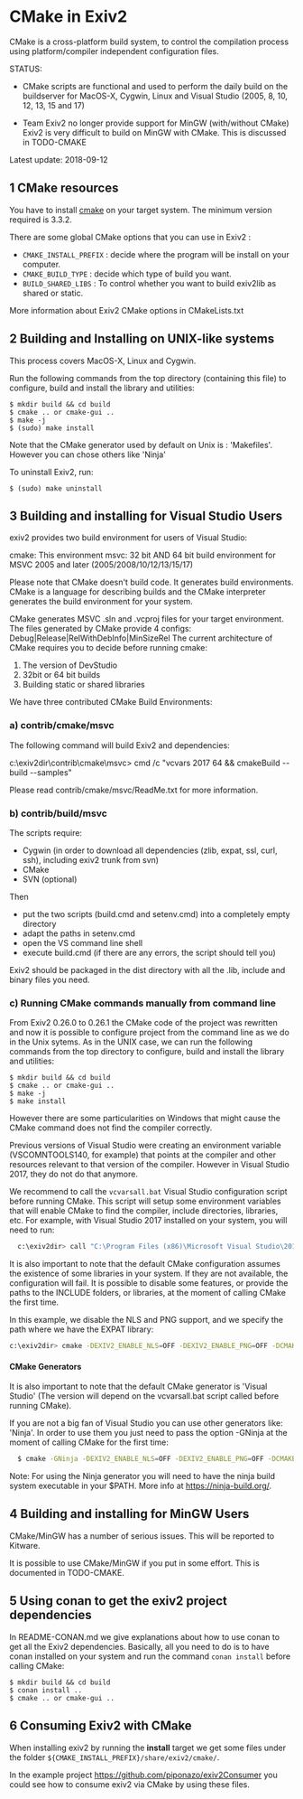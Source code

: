 # CMake in Exiv2

CMake is a cross-platform build system, to control the
compilation process using platform/compiler independent configuration files.

STATUS:

* CMake scripts are functional and used to perform the daily build on the buildserver
  for MacOS-X, Cygwin, Linux and Visual Studio (2005, 8, 10, 12, 13, 15 and 17)

* Team Exiv2 no longer provide support for MinGW (with/without CMake)
  Exiv2 is very difficult to build on MinGW with CMake.
  This is discussed in TODO-CMAKE

Latest update: 2018-09-12

## 1 CMake resources

You have to install [cmake](http://www.cmake.org/) on your target system. The minimum version required is 3.3.2.

There are some global CMake options that you can use in Exiv2 :

- `CMAKE_INSTALL_PREFIX` : decide where the program will be install on your computer.
- `CMAKE_BUILD_TYPE` : decide which type of build you want.
- `BUILD_SHARED_LIBS` : To control whether you want to build exiv2lib as shared or static.

More information about Exiv2 CMake options in CMakeLists.txt

## 2 Building and Installing on UNIX-like systems

This process covers MacOS-X, Linux and Cygwin.

Run the following commands from the top directory (containing this
file) to configure, build and install the library and utilities:

    $ mkdir build && cd build
    $ cmake .. or cmake-gui ..
    $ make -j
    $ (sudo) make install

Note that the CMake generator used by default on Unix is : 'Makefiles'. However you can chose others like 'Ninja'

To uninstall Exiv2, run:

    $ (sudo) make uninstall

## 3 Building and installing for Visual Studio Users

exiv2 provides two build environment for users of Visual Studio:

cmake:    This environment
msvc:     32 bit AND 64 bit build environment for MSVC 2005 and later (2005/2008/10/12/13/15/17)

Please note that CMake doesn't build code. It generates build environments.
CMake is a language for describing builds and the CMake interpreter generates
the build environment for your system.

CMake generates MSVC .sln and .vcproj files for your target environment.
The files generated by CMake provide 4 configs: Debug|Release|RelWithDebInfo|MinSizeRel
The current architecture of CMake requires you to decide before running cmake:
1)  The version of DevStudio
2)  32bit or 64 bit builds
3)  Building static or shared libraries

We have three contributed CMake Build Environments:

### a) contrib/cmake/msvc
  The following command will build Exiv2 and dependencies:

  c:\exiv2dir\contrib\cmake\msvc> cmd /c "vcvars 2017 64 && cmakeBuild --build --samples"

  Please read contrib/cmake/msvc/ReadMe.txt for more information.

### b) contrib/build/msvc

  The scripts require:
  - Cygwin (in order to download all dependencies (zlib, expat, ssl, curl, ssh), including exiv2 trunk from svn)
  - CMake
  - SVN (optional)

  Then
   - put the two scripts (build.cmd and setenv.cmd) into a completely empty directory
   - adapt the paths in setenv.cmd
   - open the VS command line shell
   - execute build.cmd (if there are any errors, the script should tell you)

  Exiv2 should be packaged in the dist directory with all the .lib, include and binary files you need.

### c) Running CMake commands manually from command line

  From Exiv2 0.26.0 to 0.26.1 the CMake code of the project was rewritten and now it is possible to configure
  project from the command line as we do in the Unix sytems. As in the UNIX case, we can run the following
  commands from the top directory to configure, build and install the library and utilities:

    $ mkdir build && cd build
    $ cmake .. or cmake-gui ..
    $ make -j
    $ make install

  However there are some particularities on Windows that might cause the CMake command does not find
  the compiler correctly.

  Previous versions of Visual Studio were creating an environment variable (VSCOMNTOOLS140, for example) that
  points at the compiler and other resources relevant to that version of the compiler. However in Visual Studio
  2017, they do not do that anymore.

  We recommend to call the `vcvarsall.bat` Visual Studio configuration script before running CMake.
  This script will setup some environment variables that will enable CMake to find the compiler,
  include directories, libraries, etc. For example, with Visual Studio 2017 installed on your system, you will need to run:

```bash
  c:\exiv2dir> call "C:\Program Files (x86)\Microsoft Visual Studio\2017\Community\VC\Auxiliary\Build\vcvars64.bat"
```

  It is also important to note that the default CMake configuration assumes the existence of some libraries
  in your system. If they are not available, the configuration will fail. It is possible to disable some
  features, or provide the paths to the INCLUDE folders, or libraries, at the moment of calling CMake the
  first time.

  In this example, we disable the NLS and PNG support, and we specify the path where we have the EXPAT library:
  ```bash
  c:\exiv2dir> cmake -DEXIV2_ENABLE_NLS=OFF -DEXIV2_ENABLE_PNG=OFF -DCMAKE_PREFIX_PATH="C:\pathToExpat\ ../
  ```

#### CMake Generators

  It is also important to note that the default CMake generator is 'Visual Studio' (The version will depend
  on the vcvarsall.bat script called before running CMake).

  If you are not a big fan of Visual Studio you can use other generators like: 'Ninja'. In order to use them
  you just need to pass the option -GNinja at the moment of calling CMake for the first time:

```bash
  $ cmake -GNinja -DEXIV2_ENABLE_NLS=OFF -DEXIV2_ENABLE_PNG=OFF -DCMAKE_PREFIX_PATH="C:\pathToExpat\ ../
```

  Note: For using the Ninja generator you will need to have the ninja build system executable in your
  $PATH. More info at https://ninja-build.org/.

## 4 Building and installing for MinGW Users

CMake/MinGW has a number of serious issues.  This will be reported to Kitware.

It is possible to use CMake/MinGW if you put in some effort.  This is documented in TODO-CMAKE.

## 5 Using conan to get the exiv2 project dependencies

In README-CONAN.md we give explanations about how to use conan to get all the Exiv2 dependencies.
Basically, all you need to do is to have conan installed on your system and run the command
`conan install` before calling CMake:

    $ mkdir build && cd build
    $ conan install ..
    $ cmake .. or cmake-gui ..

## 6 Consuming Exiv2 with CMake

When installing exiv2 by running the **install** target we get some files under the folder
`${CMAKE_INSTALL_PREFIX}/share/exiv2/cmake/`.

In the example project https://github.com/piponazo/exiv2Consumer you could see how to consume
exiv2 via CMake by using these files.
